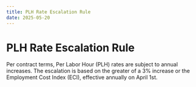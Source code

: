 ```yaml
---
title: PLH Rate Escalation Rule
date: 2025-05-20
---
```


# PLH Rate Escalation Rule

Per contract terms, Per Labor Hour (PLH) rates are subject to annual increases. The escalation is based on the greater of a 3% increase or the Employment Cost Index (ECI), effective annually on April 1st.